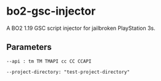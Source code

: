 # bo2-gsc-injector
A BO2 1.19 GSC script injector for jailbroken PlayStation 3s.

## Parameters 
`--api : tm TM TMAPI cc CC CCAPI`

`--project-directory: "test-project-directory"`
